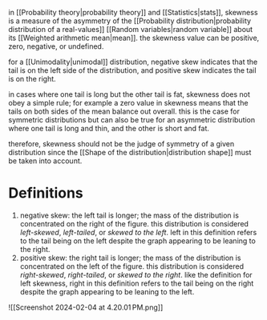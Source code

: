 in [[Probability theory|probability theory]] and [[Statistics|stats]], skewness is a measure of the asymmetry of the [[Probability distribution|probability distribution of a real-values]] [[Random variables|random variable]] about its [[Weighted arithmetic mean|mean]]. the skewness value can be positive, zero, negative, or undefined.

for a [[Unimodality|unimodal]] distribution, negative skew indicates that the tail is on the left side of the distribution, and positive skew indicates the tail is on the right.

in cases where one tail is long but the other tail is fat, skewness does not obey a simple rule; for example a zero value in skewness means that the tails on both sides of the mean balance out overall. this is the case for symmetric distributions but can also be true for an asymmetric distribution where one tail is long and thin, and the other is short and fat. 

therefore, skewness should not be the judge of symmetry of a given distribution since the [[Shape of the distribution|distribution shape]] must be taken into account.

# Definitions

1. negative skew: the left tail is longer; the mass of the distribution is concentrated on the right of the figure. this distribution is considered *left-skewed*, *left-tailed*, or *skewed to the left*. left in this definition refers to the tail being on the left despite the graph appearing to be leaning to the right.
2. positive skew: the right tail is longer; the mass of the distribution is concentrated on the left of the figure. this distribution is considered *right-skewed*, *right-tailed*, or *skewed to the right*. like the definition for left skewness, right in this definition refers to the tail being on the right despite the graph appearing to be leaning to the left.

![[Screenshot 2024-02-04 at 4.20.01 PM.png]]